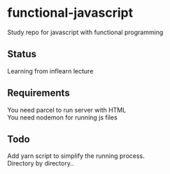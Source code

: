 # functional-javascript
Study repo for javascript with functional programming

## Status
Learning from inflearn lecture

## Requirements
You need parcel to run server with HTML  
You need nodemon for running js files

## Todo
Add yarn script to simplify the running process.  
Directory by directory..

